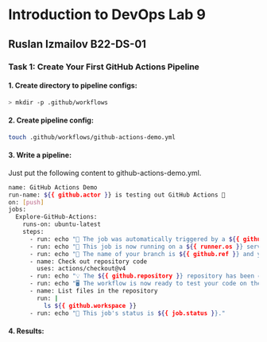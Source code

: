 # Introduction to DevOps Lab 9
## Ruslan Izmailov B22-DS-01 

### Task 1: Create Your First GitHub Actions Pipeline

#### 1. Create directory to pipeline configs: 
```sh
> mkdir -p .github/workflows 
```

#### 2. Create pipeline config: 
```sh
touch .github/workflows/github-actions-demo.yml
```

#### 3. Write a pipeline: 
Just put the following content to github-actions-demo.yml.  

```sh
name: GitHub Actions Demo
run-name: ${{ github.actor }} is testing out GitHub Actions 🚀
on: [push]
jobs:
  Explore-GitHub-Actions:
    runs-on: ubuntu-latest
    steps:
      - run: echo "🎉 The job was automatically triggered by a ${{ github.event_name }} event."
      - run: echo "🐧 This job is now running on a ${{ runner.os }} server hosted by GitHub!"
      - run: echo "🔎 The name of your branch is ${{ github.ref }} and your repository is ${{ github.repository }}."
      - name: Check out repository code
        uses: actions/checkout@v4
      - run: echo "💡 The ${{ github.repository }} repository has been cloned to the runner."
      - run: echo "🖥️ The workflow is now ready to test your code on the runner."
      - name: List files in the repository
        run: |
          ls ${{ github.workspace }}
      - run: echo "🍏 This job's status is ${{ job.status }}."
```

#### 4. Results: 
